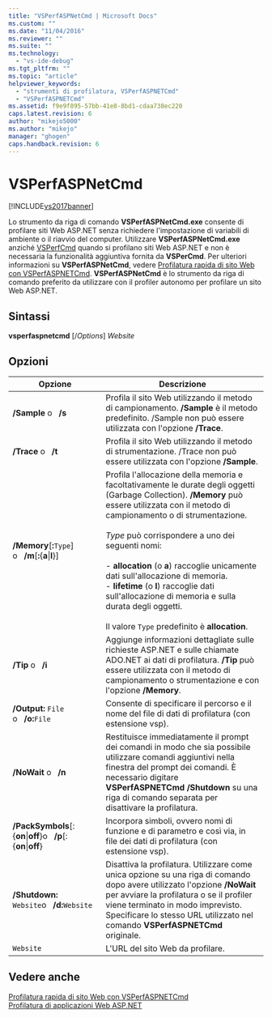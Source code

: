 ```yaml
---
title: "VSPerfASPNetCmd | Microsoft Docs"
ms.custom: ""
ms.date: "11/04/2016"
ms.reviewer: ""
ms.suite: ""
ms.technology: 
  - "vs-ide-debug"
ms.tgt_pltfrm: ""
ms.topic: "article"
helpviewer_keywords: 
  - "strumenti di profilatura, VSPerfASPNETCmd"
  - "VSPerfASPNETCmd"
ms.assetid: f9e9f895-57bb-41e8-8bd1-cdaa738ec220
caps.latest.revision: 6
author: "mikejo5000"
ms.author: "mikejo"
manager: "ghogen"
caps.handback.revision: 6
---
```

# VSPerfASPNetCmd
[!INCLUDE[vs2017banner](../code-quality/includes/vs2017banner.md)]

Lo strumento da riga di comando **VSPerfASPNetCmd.exe** consente di profilare siti Web ASP.NET senza richiedere l'impostazione di variabili di ambiente o il riavvio del computer.  Utilizzare **VSPerfASPNetCmd.exe** anziché [VSPerfCmd](../profiling/vsperfcmd.md) quando si profilano siti Web ASP.NET e non è necessaria la funzionalità aggiuntiva fornita da **VSPerCmd**.  Per ulteriori informazioni su **VSPerfASPNetCmd**, vedere [Profilatura rapida di sito Web con VSPerfASPNETCmd](../profiling/rapid-web-site-profiling-with-vsperfaspnetcmd.md).  **VSPerfASPNetCmd** è lo strumento da riga di comando preferito da utilizzare con il profiler autonomo per profilare un sito Web ASP.NET.  
  
## Sintassi  
 **vsperfaspnetcmd** \[\/*Options*\] *Website*  
  
## Opzioni  
  
|Opzione|Descrizione|  
|-------------|-----------------|  
|**\/Sample** o   **\/s**|Profila il sito Web utilizzando il metodo di campionamento.  **\/Sample** è il metodo predefinito. \/Sample non può essere utilizzata con l'opzione **\/Trace**.|  
|**\/Trace** o   **\/t**|Profila il sito Web utilizzando il metodo di strumentazione. \/Trace non può essere utilizzata con l'opzione **\/Sample**.|  
|**\/Memory**\[**:**`Type`\]                  o   **\/m**\[**:**{**a**&#124;**l**}\]|Profila l'allocazione della memoria e facoltativamente le durate degli oggetti \(Garbage Collection\).  **\/Memory** può essere utilizzata con il metodo di campionamento o di strumentazione.<br /><br /> *Type* può corrispondere a uno dei seguenti nomi:<br /><br /> -   **allocation** \(o **a**\) raccoglie unicamente dati sull'allocazione di memoria.<br />-   **lifetime** \(o **l**\) raccoglie dati sull'allocazione di memoria e sulla durata degli oggetti.<br /><br /> Il valore `Type` predefinito è **allocation**.|  
|**\/Tip** o   **\/i**|Aggiunge informazioni dettagliate sulle richieste ASP.NET e sulle chiamate ADO.NET ai dati di profilatura.  **\/Tip** può essere utilizzata con il metodo di campionamento o strumentazione e con l'opzione **\/Memory**.|  
|**\/Output:** `File`  o   **\/o:**`File`|Consente di specificare il percorso e il nome del file di dati di profilatura \(con estensione vsp\).|  
|**\/NoWait** o   **\/n**|Restituisce immediatamente il prompt dei comandi in modo che sia possibile utilizzare comandi aggiuntivi nella finestra del prompt dei comandi.  È necessario digitare **VSPerfASPNETCmd \/Shutdown** su una riga di comando separata per disattivare la profilatura.|  
|**\/PackSymbols**\[:{**on**&#124;**off**}o   **\/p**\[:{**on**&#124;**off**}|Incorpora simboli, ovvero nomi di funzione e di parametro e così via, in file dei dati di profilatura \(con estensione vsp\).|  
|**\/Shutdown:** `Website`o   **\/d:**`Website`|Disattiva la profilatura.  Utilizzare come unica opzione su una riga di comando dopo avere utilizzato l'opzione **\/NoWait** per avviare la profilatura o se il profiler viene terminato in modo imprevisto.  Specificare lo stesso URL utilizzato nel comando **VSPerfASPNETCmd** originale.|  
|`Website`|L'URL del sito Web da profilare.|  
  
## Vedere anche  
 [Profilatura rapida di sito Web con VSPerfASPNETCmd](../profiling/rapid-web-site-profiling-with-vsperfaspnetcmd.md)   
 [Profilatura di applicazioni Web ASP.NET](../profiling/command-line-profiling-of-aspnet-web-applications.md)